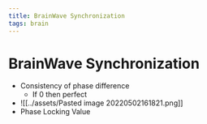 ```yaml
---
title: BrainWave Synchronization
tags: brain
---
```


# BrainWave Synchronization
- Consistency of phase difference
	- If 0 then perfect
- ![[../assets/Pasted image 20220502161821.png]]
- Phase Locking Value




























